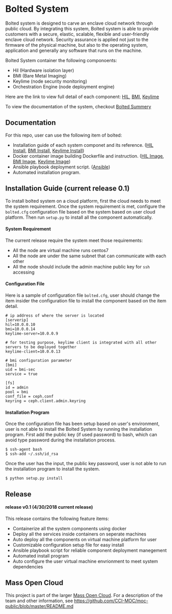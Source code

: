 # Bolted System
Bolted system is designed to carve an enclave cloud network through public cloud. By integrating this system, Bolted system is able to provide customers with a secure, elastic, scalable, flexible and user-friendly enclave cloud network. Security assurance is applied not just to the firmware of the physical machine, but also to the operating system, application and generally any software that runs on the machine. 

Bolted System container the following componoents:
* Hil (Hardware isolation layer)
* BMI (Bare Metal Imaging)
* Keylime (node security monitoring)
* Orchestration Engine (node deployment engine)

Here are the link to view full detail of each component: [HIL](https://github.com/CCI-MOC/hil), [BMI](https://github.com/CCI-MOC/ims), [Keylime](https://github.com/mit-ll/python-keylime)

To view the documentation of the system, checkout [Bolted Summery](docs)

## Documentation
For this repo, user can use the following item of bolted:
* Installation guide of each system componet and its reference. ([HIL Install](installation_guide/hil-install), [BMI Install](installation_guide/bmi-install), [Keylime Install](installation_guide/keylime-install))
* Docker container image building Dockerfile and instruction. ([HIL Image](containers/hil), [BMI Image](containers/bmi), [Keylime Image](containers/keylime))
* Ansible playbook deployment script. ([Ansible](ansible))
* Automated installation program.

## Installation Guide (current release 0.1)
To install bolted system on a cloud platform, first the cloud needs to meet the system requirement. Once the system requirement is met, configure the `bolted.cfg` configuration file based on the system based on user cloud platform. Then run `setup.py` to install all the component automatically.

#### System Requirement
The current release require the system meet those requirements:
* All the node are virtual machine runs centos7
* All the node are under the same subnet that can communicate with each other
* All the node should include the admin machine public key for `ssh` accessing


#### Configuration File
Here is a sample of configuration file `bolted.cfg`, user should change the item insider the configuration file to install the component based on the item detail.
```
# ip address of where the server is located
[serverip]
hil=10.0.0.10
bmi=10.0.0.14
keylime-server=10.0.0.9

# for testing purpose, keylime client is integrated with all other servers to be deployed together
keylime-client=10.0.0.13

# bmi configuration parameter
[bmi]
uid = bmi-sec        
service = true           

[fs]
id = admin       
pool = bmi                   
conf_file = ceph.conf           
keyring = ceph.client.admin.keyring
```

#### Installation Program
Once the configuration file has been setup based on user's environment, user is not able to install the Bolted System by running the installation program. First add the public key (if used password) to bash, which can avoid type password during the installation process.
```
$ ssh-agent bash
$ ssh-add ~/.ssh/id_rsa
```
Once the user has the input, the public key password, user is not able to run the installation program to install the system.
```
$ python setup.py install
```

## Release
#### release v0.1 (4/30/2018 current release)
This release contains the following feature items:
* Containerize all the system components using docker
* Deploy all the services inside containers on seperate machines
* Auto deploy all the components on virtual machine platform for user
* Customizable configuration setup file for easy install
* Ansible playbook script for reliable component deployment manegement
* Automated install program
* Auto configure the user virtual machine envrionment to meet system dependencies

## Mass Open Cloud
This project is part of the larger [Mass Open Cloud](https://massopen.cloud/).
For a description of the team and other information, see
https://github.com/CCI-MOC/moc-public/blob/master/README.md





